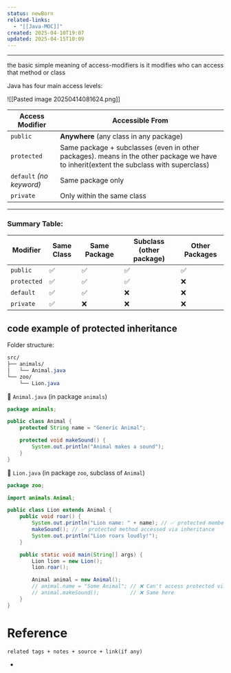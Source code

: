 ```yaml
---
status: newBorn
related-links:
  - "[[Java-MOC]]"
created: 2025-04-10T19:07
updated: 2025-04-15T10:09
---
```

---

the basic simple meaning of access-modifiers is it modifies who can access that method or class

Java has four main access levels:

![[Pasted image 20250414081624.png]]

| Access Modifier          | Accessible From                                                                                                                        |
| ------------------------ | -------------------------------------------------------------------------------------------------------------------------------------- |
| `public`                 | **Anywhere** (any class in any package)                                                                                                |
| `protected`              | Same package + subclasses (even in other packages). means in the other package we have to inherit(extent the subclass with superclass) |
| `default` _(no keyword)_ | Same package only                                                                                                                      |
| `private`                | Only within the same class                                                                                                             |

---

### Summary Table:

|Modifier|Same Class|Same Package|Subclass (other package)|Other Packages|
|---|---|---|---|---|
|`public`|✅|✅|✅|✅|
|`protected`|✅|✅|✅|❌|
|`default`|✅|✅|❌|❌|
|`private`|✅|❌|❌|❌|


## code example of protected inheritance

Folder structure:
```css
src/
├── animals/
│   └── Animal.java
└── zoo/
    └── Lion.java
```

📄 `Animal.java` (in package `animals`)
```java
package animals;

public class Animal {
    protected String name = "Generic Animal";

    protected void makeSound() {
        System.out.println("Animal makes a sound");
    }
}
```

📄 `Lion.java` (in package `zoo`, subclass of `Animal`)
```java
package zoo;

import animals.Animal;

public class Lion extends Animal {
    public void roar() {
        System.out.println("Lion name: " + name); // ✅ protected member accessed via inheritance
        makeSound(); // ✅ protected method accessed via inheritance
        System.out.println("Lion roars loudly!");
    }

    public static void main(String[] args) {
        Lion lion = new Lion();
        lion.roar();

        Animal animal = new Animal();
        // animal.name = "Some Animal"; // ❌ Can't access protected via object from another package
        // animal.makeSound();          // ❌ Same here
    }
}
```

# Reference
`related tags + notes + source + link(if any)`
 

- 
